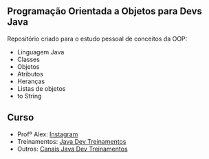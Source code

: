 ## Programação Orientada a Objetos para Devs Java

Repositório criado para o estudo pessoal de conceitos da OOP:
- Linguagem Java
- Classes
- Objetos
- Atributos
- Heranças
- Listas de objetos
- to String

## Curso

- Profº Alex: [Instagram](https://www.instagram.com/alex.java.avancado/)
- Treinamentos: [Java Dev Treinamentos](https://www.jdevtreinamento.com.br/)
- Outros: [Canais Java Dev Treinamentos](https://linktr.ee/jdevtreinamento)
